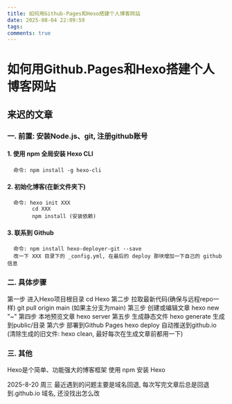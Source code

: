 ```yaml
---
title: 如何用Github-Pages和Hexo搭建个人博客网站
date: 2025-08-04 22:09:59
tags:
comments: true
---
```



<!-- more -->
# 如何用Github.Pages和Hexo搭建个人博客网站

## 来迟的文章
###  一. 前置: 安装Node.js、git, 注册github账号
#### 1. 使用 npm 全局安装 Hexo CLI 
      命令: npm install -g hexo-cli 

#### 2. 初始化博客(在新文件夹下)
      命令: hexo init XXX
            cd XXX
            npm install (安装依赖)

#### 3. 联系到 Github
      命令: npm install hexo-deployer-git --save
      改一下 XXX 目录下的 _config.yml, 在最后的 deploy 那块增加一下自己的 github 信息
     

###  二. 具体步骤  
   第一步 进入Hexo项目根目录                cd Hexo
   第二步 拉取最新代码(确保与远程repo一样)   git pull origin main (如果主分支为main)
   第三步 创建或编辑文章                    hexo new "~"
   第四步 本地预览文章                      hexo server
   第五步 生成静态文件                      hexo generate    生成到public/目录
   第六步 部署到Github Pages                hexo deploy       自动推送到github.io
   (清除生成的旧文件: hexo clean, 最好每次在生成文章前都用一下)


### 三. 其他
   Hexo是个简单、功能强大的博客框架
   使用 npm 安装 Hexo



2025-8-20 周三
最近遇到的问题主要是域名回退, 每次写完文章后总是回退到.github.io 域名, 还没找出怎么改
